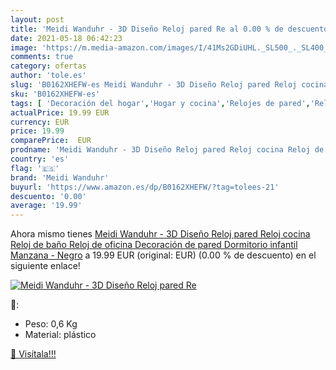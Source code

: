 ```yaml
---
layout: post
title: 'Meidi Wanduhr - 3D Diseño Reloj pared Re al 0.00 % de descuento'
date: 2021-05-18 06:42:23
image: 'https://m.media-amazon.com/images/I/41Ms2GDiUHL._SL500_._SL400_.jpg'
comments: true
category: ofertas
author: 'tole.es'
slug: 'B0162XHEFW-es Meidi Wanduhr - 3D Diseño Reloj pared Reloj cocina Reloj...'
sku: 'B0162XHEFW-es'
tags: [ 'Decoración del hogar','Hogar y cocina','Relojes de pared','Relojes y despertadores para el hogar','manzana','meidi wanduhr', ]
actualPrice: 19.99 EUR
currency: EUR
price: 19.99
comparePrice:  EUR
prodname: 'Meidi Wanduhr - 3D Diseño Reloj pared Reloj cocina Reloj de baño Reloj de oficina Decoración de pared Dormitorio infantil Manzana - Negro'
country: 'es'
flag: '🇪🇸'
brand: 'Meidi Wanduhr'
buyurl: 'https://www.amazon.es/dp/B0162XHEFW/?tag=tolees-21'
descuento: '0.00'
average: '19.99'
---
```


Ahora mismo tienes [Meidi Wanduhr - 3D Diseño Reloj pared Reloj cocina Reloj de baño Reloj de oficina Decoración de pared Dormitorio infantil Manzana - Negro](https://www.amazon.es/dp/B0162XHEFW/?tag=tolees-21) a 19.99 EUR (original:  EUR) (0.00 %  de descuento) en el siguiente enlace!

[![Meidi Wanduhr - 3D Diseño Reloj pared Re](https://m.media-amazon.com/images/I/41Ms2GDiUHL._SL500_._SL400_.jpg)](https://www.amazon.es/dp/B0162XHEFW/?tag=tolees-21)

🔎:

- Peso: 0,6 Kg
- Material: plástico

[🛒 Visítala!!!](https://www.amazon.es/dp/B0162XHEFW/?tag=tolees-21)
